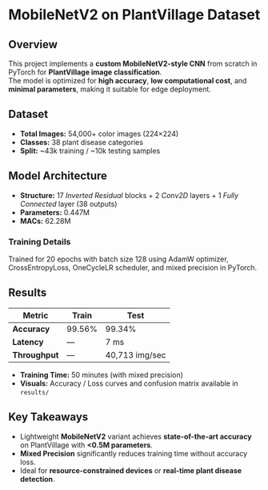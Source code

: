 # MobileNetV2 on PlantVillage Dataset

## Overview
This project implements a **custom MobileNetV2-style CNN** from scratch in PyTorch for **PlantVillage image classification**.  
The model is optimized for **high accuracy**, **low computational cost**, and **minimal parameters**, making it suitable for edge deployment.

## Dataset
- **Total Images:** 54,000+ color images (224×224)
- **Classes:** 38 plant disease categories
- **Split:** ~43k training / ~10k testing samples

## Model Architecture
- **Structure:** 17 *Inverted Residual* blocks + 2 *Conv2D* layers + 1 *Fully Connected* layer (38 outputs)
- **Parameters:** 0.447M  
- **MACs:** 62.28M  

### Training Details
Trained for 20 epochs with batch size 128 using AdamW optimizer, CrossEntropyLoss, OneCycleLR scheduler, and mixed precision in PyTorch.

## Results
| Metric | Train | Test |
|---------|--------|------|
| **Accuracy** | 99.56% | 99.34% |
| **Latency** | — | 7 ms |
| **Throughput** | — | 40,713 img/sec |

- **Training Time:** 50 minutes (with mixed precision)  
- **Visuals:** Accuracy / Loss curves and confusion matrix available in `results/`

## Key Takeaways
- Lightweight **MobileNetV2** variant achieves **state-of-the-art accuracy** on PlantVillage with **<0.5M parameters**.  
- **Mixed Precision** significantly reduces training time without accuracy loss.  
- Ideal for **resource-constrained devices** or **real-time plant disease detection**.
